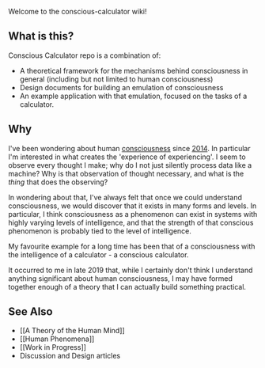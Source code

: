 Welcome to the conscious-calculator wiki!

## What is this?
Conscious Calculator repo is a combination of:
* A theoretical framework for the mechanisms behind consciousness in general (including but not limited to human consciousness)
* Design documents for building an emulation of consciousness
* An example application with that emulation, focused on the tasks of a calculator.

## Why
I've been wondering about human [consciousness](What-is-Consciousness) since [2014](https://hometechnician.wordpress.com/2014/07/18/my-theory-on-consciousness/). In particular I'm interested in what creates the 'experience of experiencing'. I seem to observe every thought I make; why do I not just silently process data like a machine? Why is that observation of thought necessary, and what is the _thing_ that does the observing?

In wondering about that, I've always felt that once we could understand consciousness, we would discover that it exists in many forms and levels. In particular, I think consciousness as a phenomenon can exist in systems with highly varying levels of intelligence, and that the strength of that conscious phenomenon is probably tied to the level of intelligence.

My favourite example for a long time has been that of a consciousness with the intelligence of a calculator - a conscious calculator.

It occurred to me in late 2019 that, while I certainly don't think I understand anything significant about human consciousness, I may have formed together enough of a theory that I can actually build something practical.

## See Also
* [[A Theory of the Human Mind]]
* [[Human Phenomena]]
* [[Work in Progress]]
* Discussion and Design articles